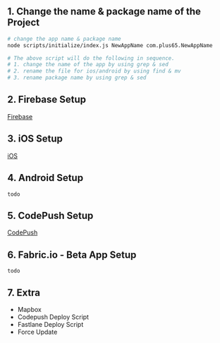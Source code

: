 ## 1. Change the name & package name of the Project

```bash
# change the app name & package name
node scripts/initialize/index.js NewAppName com.plus65.NewAppName

# The above script will do the following in sequence.
# 1. change the name of the app by using grep & sed
# 2. rename the file for ios/android by using find & mv
# 3. rename package name by using grep & sed 
```

## 2. Firebase Setup

[Firebase](Firebase)

## 3. iOS Setup

[iOS](iOS)

## 4. Android Setup

``todo`` 

## 5. CodePush Setup

[CodePush](CodePush-(deployment))

## 6. Fabric.io - Beta App Setup

``todo`` 

## 7. Extra

* Mapbox
* Codepush Deploy Script
* Fastlane Deploy Script
* Force Update
